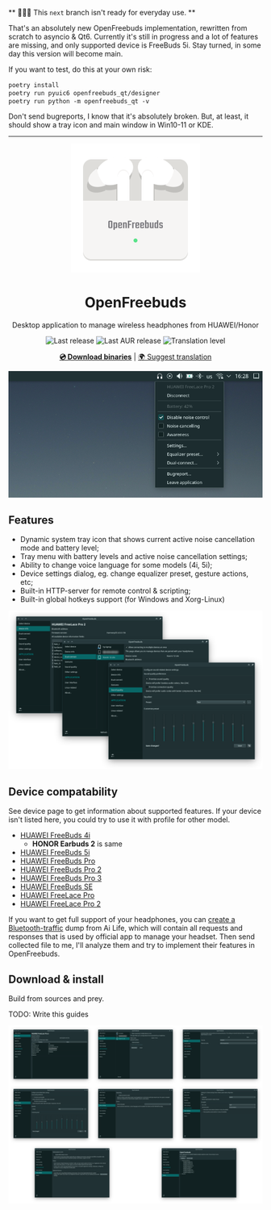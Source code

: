 ** 🚧🚧🚧 This `next` branch  isn't ready for everyday use. **

That's an absolutely new OpenFreebuds implementation, rewritten
from scratch to asyncio & Qt6. Currently it's still in progress
and a lot of features are missing, and only supported device
is FreeBuds 5i. Stay turned, in some day this version will 
become main.

If you want to test, do this at your own risk:

```shell
poetry install
poetry run pyuic6 openfreebuds_qt/designer
poetry run python -m openfreebuds_qt -v
```

Don't send bugreports, I know that it's absolutely broken.
But, at least, it should show a tray icon and main window
in Win10-11 or KDE.

---


<div align="center">
<img src="docs/logo.png" alt="" />
<h1>OpenFreebuds</h1>
<p>Desktop application to manage wireless headphones from HUAWEI/Honor</p>
<p>
<img src="https://img.shields.io/github/v/release/melianmiko/openfreebuds" alt="Last release"/>
<img src="https://img.shields.io/aur/last-modified/openfreebuds" alt="Last AUR release"/>
<img src="https://badges.crowdin.net/openfreebuds/localized.svg" alt="Translation level"/>
</p>
<p>
<a href="https://mmk.pw/en/openfreebuds"><b>💿 Download binaries</b></a> | <a href="https://crowdin.com/project/openfreebuds">🌍 Suggest translation</a>
</p>
</div>

![Tray menu preview](docs/preview_0.png)

Features
---------

- Dynamic system tray icon that shows current active noise cancellation mode and battery level;
- Tray menu with battery levels and active noise cancellation settings;
- Ability to change voice language for some models (4i, 5i);
- Device settings dialog, eg. change equalizer preset, gesture actions, etc;
- Built-in HTTP-server for remote control & scripting;
- Built-in global hotkeys support (for Windows and Xorg-Linux)

![Settings preview](docs/preview_1.png)

Device compatability
------------------------

See device page to get information about supported features.
If your device isn't listed here, you could try to use it with profile for other model.

- [HUAWEI FreeBuds 4i](./docs/devices/HUAWEI_FreeBuds_4i.md)
  - **HONOR Earbuds 2** is same
- [HUAWEI FreeBuds 5i](./docs/devices/HUAWEI_FreeBuds_5i.md)
- [HUAWEI FreeBuds Pro](./docs/devices/HUAWEI_FreeBuds_Pro.md)
- [HUAWEI FreeBuds Pro 2](./docs/devices/HUAWEI_FreeBuds_Pro_2.md)
- [HUAWEI FreeBuds Pro 3](./docs/devices/HUAWEI_FreeBuds_Pro_3.md)
- [HUAWEI FreeBuds SE](./docs/devices/HUAWEI_FreeBuds_SE.md)
- [HUAWEI FreeLace Pro](./docs/devices/HUAWEI_FreeLace_Pro.md)
- [HUAWEI FreeLace Pro 2](./docs/devices/HUAWEI_FreeLace_Pro_2.md)

If you want to get full support of your headphones, you can [create a Bluetooth-traffic](https://mmk.pw/en/posts/ofb-contribution/)
dump from Ai Life, which will contain all requests and responses that is used by official
app to manage your headset. Then send collected file to me, I'll analyze them and try to
implement their features in OpenFreebuds.

Download & install
-------------

Build from sources and prey.

TODO: Write this guides

![Extra dialogs preview](docs/preview_2.png)

